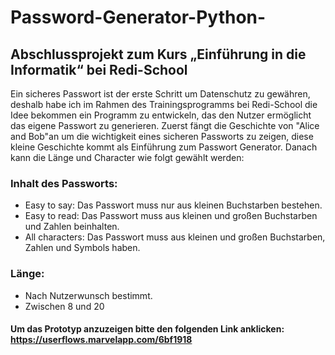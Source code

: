 # Password-Generator-Python-
## Abschlussprojekt zum Kurs „Einführung in die Informatik“ bei Redi-School
Ein sicheres Passwort ist der erste Schritt um Datenschutz zu gewähren, deshalb habe ich im Rahmen des Trainingsprogramms bei Redi-School die Idee bekommen ein Programm zu entwickeln, das den Nutzer ermöglicht das eigene Passwort zu generieren.
Zuerst fängt die Geschichte von "Alice and Bob"an um die wichtigkeit eines sicheren Passworts zu zeigen, diese kleine Geschichte kommt als Einführung zum Passwort Generator. Danach kann die Länge und Character wie folgt gewählt werden:
### Inhalt des Passworts:
- Easy to say: Das Passwort muss nur aus kleinen Buchstarben bestehen.
- Easy to read: Das Passwort muss aus kleinen und großen Buchstarben und Zahlen beinhalten.
- All characters: Das Passwort muss aus kleinen und großen Buchstarben, Zahlen und Symbols haben.
### Länge:
- Nach Nutzerwunsch bestimmt.
- Zwischen 8 und 20

#### Um das Prototyp anzuzeigen bitte den folgenden Link anklicken: https://userflows.marvelapp.com/6bf1918
